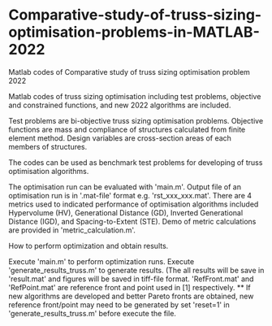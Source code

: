 # Comparative-study-of-truss-sizing-optimisation-problems-in-MATLAB-2022
Matlab codes of Comparative study of truss sizing optimisation problem 2022

Matlab codes of truss sizing optimisation including test problems, objective and constrained functions, and new 2022 algorithms are included.

Test problems are bi-objective truss sizing optimisation problems. Objective functions are mass and compliance of structures calculated from finite element method. Design variables are cross-section areas of each members of structures.

The codes can be used as benchmark test problems for developing of truss optimisation algorithms.

The optimisation run can be evaluated with 'main.m'. Output file of an optimisation run is in '.mat-file' format e.g. 'rst_xxx_xxx.mat'. There are 4 metrics used to indicated performance of optimisation algorithms included Hypervolume (HV), Generational Distance (GD), Inverted Generational Distance (IGD), and Spacing-to-Extent (STE). Demo of metric calculations are provided in 'metric_calculation.m'.

How to perform optimization and obtain results.

Execute 'main.m' to perform optimization runs.
Execute 'generate_results_truss.m' to generate results. (The all results will be save in 'result.mat' and figures will be saved in tiff-file format.
'RefFront.mat' and 'RefPoint.mat' are reference front and point used in [1] respectively. ** If new algorithms are developed and better Pareto fronts are obtained, new reference front/point may need to be generated by set 'reset=1' in 'generate_results_truss.m' before execute the file.
